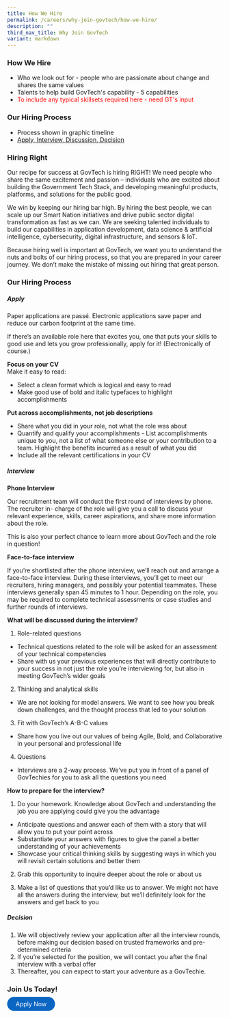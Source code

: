 ```yaml
---
title: How We Hire
permalink: /careers/why-join-govtech/how-we-hire/
description: ""
third_nav_title: Why Join GovTech
variant: markdown
---
```

### How We Hire

- Who we look out for - people who are passionate about change and shares the same values 
- Talents to help build GovTech's capability - 5 capabilities
- <font color="red"> To include any typical skillsets required here - need GT's input </font>

### Our Hiring Process

 - Process shown in graphic timeline
 - [Apply, Interview, Discussion, Decision](https://govinsider.asia/intl-en/article/agile-bold-and-collaborative-are-key-govtech-values-ceo/) 

### Hiring Right

Our recipe for success at GovTech is hiring RIGHT! We need people who share the same excitement and passion – individuals who are excited about building the Government Tech Stack, and developing meaningful products, platforms, and solutions for the public good. 

We win by keeping our hiring bar high. By hiring the best people, we can scale up our Smart Nation initiatives and drive public sector digital transformation as fast as we can. We are seeking talented individuals to build our capabilities in application development, data science &amp; artificial intelligence, cybersecurity, digital infrastructure, and sensors &amp; IoT.

Because hiring well is important at GovTech, we want you to understand the nuts and bolts of our hiring process, so that you are prepared in your career journey. We don’t make the mistake of missing out hiring that great person.

### Our Hiring Process

 ##### Apply

Paper applications are passé. Electronic applications save paper and reduce our carbon footprint at the same time.

If there’s an available role here that excites you, one that puts your skills to good use and lets you grow professionally, apply for it! (Electronically of course.)

**Focus on your CV** <br>
Make it easy to read: <br>
* Select a clean format which is logical and easy to read<br>
*  Make good use of bold and italic typefaces to highlight accomplishments
    
**Put across accomplishments, not job descriptions**<br>
* Share what you did in your role, not what the role was about<br>
* Quantify and qualify your accomplishments - List accomplishments unique to you, not a list of what someone else or your contribution to a team. Highlight the benefits incurred as a result of what you did<br>
*  Include all the relevant certifications in your CV

 ##### Interview

**Phone Interview**

Our recruitment team will conduct the first round of interviews by phone. The recruiter in- charge of the role will give you a call to discuss your relevant experience, skills, career aspirations, and share more information about the role.

This is also your perfect chance to learn more about GovTech and the role in question!

**Face-to-face interview**

If you’re shortlisted after the phone interview, we’ll reach out and arrange a face-to-face interview. During these interviews, you’ll get to meet our recruiters, hiring managers, and possibly your potential teammates. These interviews generally span 45 minutes to 1 hour. Depending on the role, you may be required to complete technical assessments or case studies and further rounds of interviews.

**What will be discussed during the interview?**

1) Role-related questions<br>
* Technical questions related to the role will be asked for an assessment of your technical competencies
* Share with us your previous experiences that will directly contribute to your success in not just the role you’re interviewing for, but also in meeting GovTech’s wider goals
  
2) Thinking and analytical skills<br>
* We are not looking for model answers. We want to see how you break down challenges, and the thought process that led to your solution
  
3) Fit with GovTech’s A-B-C values<br>
*  Share how you live out our values of being Agile, Bold, and Collaborative in your personal and professional life
  
4) Questions<br>
* Interviews are a 2-way process. We’ve put you in front of a panel of GovTechies for you to ask all the questions you need

**How to prepare for the interview?**

1) Do your homework. Knowledge about GovTech and understanding the job you are applying could give you the advantage<br>
*  Anticipate questions and answer each of them with a story that will allow you to put your point across<br>
* Substantiate your answers with figures to give the panel a better understanding of your achievements<br>
* Showcase your critical thinking skills by suggesting ways in which you will revisit certain solutions and better them
 
2) Grab this opportunity to inquire deeper about the role or about us

3) Make a list of questions that you’d like us to answer. We might not have all the answers during the interview, but we’ll definitely look for the answers and get back to you

 ##### Decision

1) We will objectively review your application after all the interview rounds, before making our decision based on trusted frameworks and pre-determined criteria
2) If you’re selected for the position, we will contact you after the final interview with a verbal offer
3) Thereafter, you can expect to start your adventure as a GovTechie.



### Join Us Today!
<a href="https://go.gov.sg/govtechcareers" target="_blank" style="background-color: #0A66C2; color: white; text-decoration: none; border-radius: 100px; padding-left: 20px; padding-right: 20px; padding-top:8px; padding-bottom:8px">Apply Now</a>